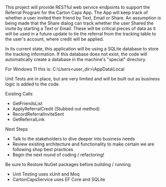 This project will provide RESTful web service endpoints to support the Referral Program for the Carton Caps App. The App will keep track of whether a user invited their friend by Text, Email or Share. An assumption is being made that the Share dialog can track whether the user Shared the invite by starting a Text or Email. These will be critical pieces of data as it will be used in a future update to tie the referral from the tracking table to the user's account, where credit will be applied.

In its current state, this application will be using a SQLite database to store the tracking information. If this database does not exist, the code will automatically create a database in the machine's "special" directory.

For Windows 11 this is: C:\Users\<user_dir>\AppData\Local

Unit Tests are in place, but are very limited and will be built out as business logic is added to the code.

Existing Calls
* GetFriendsList
* ApplyReferralCredit (Stubbed out method)
* RecordReferralInviteSent
* GetReferralLink

Next Steps
* Talk to the stakeholders to dive deeper into business needs
* Review existing architecture and functionality to make certain we are following shop best practices
* Begin the next round of coding / refactoring!

Be sure to Restore NuGet packages before building / running.
* Unit Testing uses xUnit and Moq
* CartonCapsService uses EF Core and SQLite
